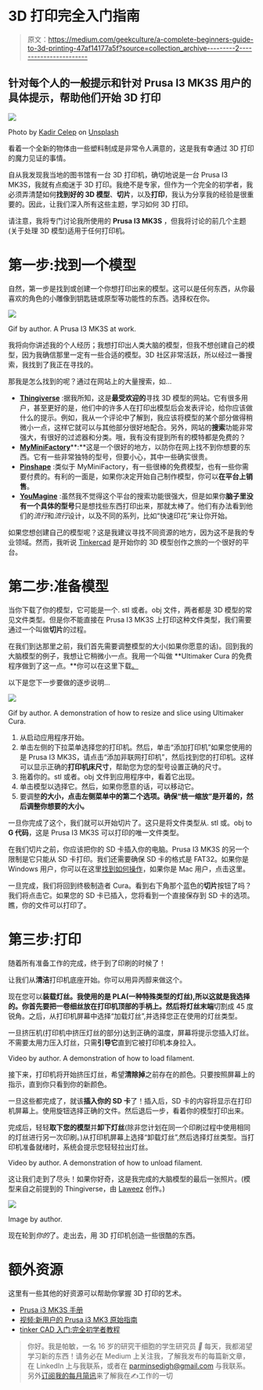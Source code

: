 # 3D 打印完全入门指南

> 原文：<https://medium.com/geekculture/a-complete-beginners-guide-to-3d-printing-47af14177a5f?source=collection_archive---------2----------------------->

## 针对每个人的一般提示和针对 Prusa I3 MK3S 用户的具体提示，帮助他们开始 3D 打印

![](img/d4b04398615720a38d09e8ad6125b0b0.png)

Photo by [Kadir Celep](https://unsplash.com/@kadircelep?utm_source=unsplash&utm_medium=referral&utm_content=creditCopyText) on [Unsplash](https://unsplash.com/s/photos/3d-printing?utm_source=unsplash&utm_medium=referral&utm_content=creditCopyText)

看着一个全新的物体由一些塑料制成是非常令人满意的，这是我有幸通过 3D 打印的魔力见证的事情。

自从我发现我当地的图书馆有一台 3D 打印机，确切地说是一台 Prusa I3 MK3S，我就有点痴迷于 3D 打印。我绝不是专家，但作为一个完全的初学者，我必须弄清楚如何**找到好的 3D 模型**、**切片**，以及**打印**，我认为分享我的经验是很重要的。因此，让我们深入所有这些主题，学习如何 3D 打印。

请注意，我将专门讨论我所使用的 **Prusa I3 MK3S** ，但我将讨论的前几个主题(关于处理 3D 模型)适用于任何打印机。

# 第一步:找到一个模型

自然，第一步是找到或创建一个你想打印出来的模型。这可以是任何东西，从你最喜欢的角色的小雕像到钥匙链或原型等功能性的东西。选择权在你。

![](img/ee065fd50deaf052a002bbc3fc2f7b7d.png)

Gif by author. A Prusa I3 MK3S at work.

我将向你讲述我的个人经历；我想打印出人类大脑的模型，但我不想创建自己的模型，因为我确信那里一定有一些合适的模型。3D 社区非常活跃，所以经过一番搜索，我找到了我正在寻找的。

那我是怎么找到的呢？通过在网站上的大量搜索，如…

*   [**Thingiverse**](https://www.thingiverse.com) :据我所知，这是**最受欢迎的**寻找 3D 模型的网站。它有很多用户，甚至更好的是，他们中的许多人在打印出模型后会发表评论，给你应该做什么的提示。例如，我从一个评论中了解到，我应该将模型的某个部分做得稍微小一点，这样它就可以与其他部分很好地配合。另外，网站的**搜索**功能非常强大，有很好的过滤器和分类。哦，我有没有提到所有的模特都是免费的？
*   [**MyMiniFactory**](https://www.myminifactory.com)**:**这是一个很好的地方，以防你在网上找不到你想要的东西。它有一些非常独特的型号，但要小心，其中一些确实很贵。
*   [**Pinshape**](https://pinshape.com) :类似于 MyMiniFactory，有一些很棒的免费模型，也有一些你需要付费的。有利的一面是，如果你决定开始自己制作模型，你可以**在平台上销售**。
*   [**YouMagine**](https://www.youmagine.com) :虽然我不觉得这个平台的搜索功能很强大，但是如果你**脑子里没有一个具体的型号**只是想找些东西打印出来，那就太棒了。他们有办法看到他们的*流行*和*流行*设计，以及不同的系列，比如“快速印花”来让你开始。

如果您想创建自己的模型呢？这是我建议寻找不同资源的地方，因为这不是我的专业领域。然而，我听说 [Tinkercad](https://www.tinkercad.com) 是开始你的 3D 模型创作之旅的一个很好的平台。

# 第二步:准备模型

当你下载了你的模型，它可能是一个. stl 或者。obj 文件，两者都是 3D 模型的常见文件类型。但是你不能直接在 Prusa I3 MK3S 上打印这种文件类型，我们需要通过一个叫做**切片**的过程。

在我们到达那里之前，我们首先需要调整模型的大小(如果你愿意的话)。回到我的大脑模型的例子，我想让它稍微小一点。我用一个叫做 **Ultimaker Cura 的免费程序做到了这一点。**你可以在这里下载[。](https://ultimaker.com/software/ultimaker-cura)

以下是您下一步要做的逐步说明…

![](img/b2f528248a8a88842a8a45a605f8b84d.png)

Gif by author. A demonstration of how to resize and slice using Ultimaker Cura.

1.  从启动应用程序开始。
2.  单击左侧的下拉菜单选择您的打印机。然后，单击“添加打印机”如果您使用的是 Prusa I3 MK3S，请点击“添加非联网打印机”，然后找到您的打印机。这样可以显示正确的**打印机床尺寸**，帮助您为您的型号设置正确的尺寸。
3.  拖着你的。stl 或者。obj 文件到应用程序中，看着它出现。
4.  单击模型以选择它。然后，如果你愿意的话，可以移动它。
5.  要调整**的大小，点击左侧菜单中的第二个选项。确保“统一缩放”是开着的，然后调整你想要的大小。**

一旦你完成了这个，我们就可以开始切片了。这只是将文件类型从. stl 或。obj to **G 代码**，这是 Prusa I3 MK3S 可以打印的唯一文件类型。

在我们切片之前，你应该把你的 SD 卡插入你的电脑。Prusa I3 MK3S 的另一个限制是它只能从 SD 卡打印。我们还需要确保 SD 卡的格式是 FAT32。如果你是 Windows 用户，你可以在这里[找到如何操作](https://www.lifewire.com/format-usb-drive-in-fat32-on-windows-10-5113286)，如果你是 Mac 用户，点击这里。

一旦完成，我们将回到终极制造者 Cura。看到右下角那个蓝色的**切片**按钮了吗？我们将点击它。如果您的 SD 卡已插入，您将看到一个直接保存到 SD 卡的选项。瞧，你的文件可以打印了。

# 第三步:打印

随着所有准备工作的完成，终于到了印刷的时候了！

让我们从**清洁**打印机底座开始。你可以用异丙醇来做这个。

现在您可以**装载灯丝。**我使用的是 PLA(一种特殊类型的灯丝),所以这就是我选择的。你首先要把一卷细丝放在打印机顶部的手柄上。然后**将灯丝末端**切割成 45 度锐角。之后，从打印机屏幕中选择“加载灯丝”,并选择您正在使用的灯丝类型。

一旦挤压机(打印机中挤压灯丝的部分)达到正确的温度，屏幕将提示您插入灯丝。不需要太用力压入灯丝，只需**引导它**直到它被打印机本身拉入。

Video by author. A demonstration of how to load filament.

接下来，打印机将开始挤压灯丝，希望**清除掉**之前存在的颜色。只要按照屏幕上的指示，直到你只看到你的新颜色。

一旦这些都完成了，就该**插入你的 SD 卡**了！插入后，SD 卡的内容将显示在打印机屏幕上。使用旋钮选择正确的文件。然后退后一步，看着你的模型打印出来。

完成后，轻轻**取下您的模型**并**卸下灯丝**(除非您计划在同一个印刷过程中使用相同的灯丝进行另一次印刷。)从打印机屏幕上选择“卸载灯丝”,然后选择灯丝类型。当打印机准备就绪时，系统会提示您轻轻拉出灯丝。

Video by author. A demonstration of how to unload filament.

这让我们走到了尽头！如果你好奇，这是我完成的大脑模型的最后一张照片。(模型来自之前提到的 Thingiverse，由 [Laweez](https://www.thingiverse.com/Laweez) 创作。)

![](img/abe95adbd41cf8110c4500dc5e0c4fb6.png)

Image by author.

现在轮到*你的*了。走出去，用 3D 打印机创造一些很酷的东西。

# 额外资源

这里有一些其他的好资源可以帮助你掌握 3D 打印的艺术。

*   [Prusa i3 MK3S 手册](https://cdn.prusa3d.com/downloads/manual/prusa3d_manual_mk3s_en.pdf)
*   [视频:新用户的 Prusa i3 MK3 原始指南](https://youtu.be/GE-lrRbU124)
*   [tinker CAD 入门:完全初学者教程](https://youtu.be/60xfIu-lqAs)

> 你好。我是帕敏，一名 16 岁的研究干细胞的学生研究员 *🧪* 每天，我都渴望学习新的东西！请务必在 Medium 上关注我，了解我发布的每篇新文章，在 LinkedIn 上与我联系，或者在 parminsedigh@gmail.com 与我联系。另外[订阅我的每月简讯](https://parminsedigh.typeform.com/to/KN1aiJzW)来了解我在✍️工作的一切